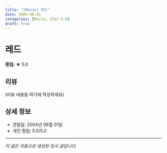 ```yaml
---
title: "[Movie] 레드"
date: 2004-06-01
categories: [Movie, Star-5.0]
draft: true
---
```


# 레드

**평점:** ★ 5.0

## 리뷰

(리뷰 내용을 여기에 작성하세요)

## 상세 정보

- 관람일: 2004년 06월 01일
- 개인 평점: 5.0/5.0

---

*이 글은 자동으로 생성된 임시 글입니다.*
